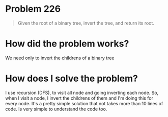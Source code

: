 # Problem 226

> Given the root of a binary tree, invert the tree, and return its root.

# How did the problem works?

We need only to invert the childrens of a binary tree

# How does I solve the problem?

I use recursion (DFS), to visit all node and going inverting each node. So, when I visit a node, I invert the childrens of them and I'm doing this for every node. It's a pretty simple solution that not takes more than 10 lines of code. Is very simple to understand the code too.
